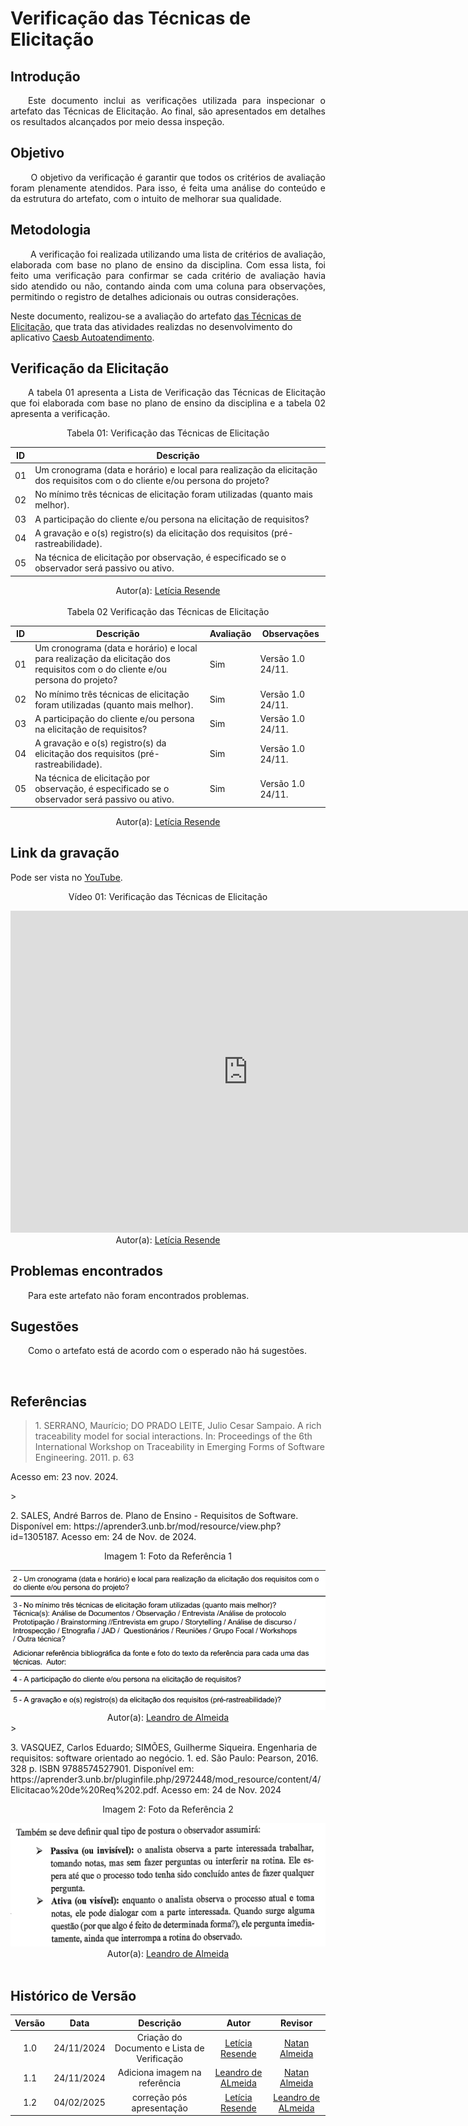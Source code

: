 #  Verificação das Técnicas de Elicitação

## Introdução
<p align="justify">
&emsp;&emsp;Este documento inclui as verificações utilizada para inspecionar o artefato das Técnicas de Elicitação. Ao final, são apresentados em detalhes os resultados alcançados por meio dessa inspeção.
</p>

## Objetivo
<p align="justify">
&emsp;&emsp; O objetivo da verificação é garantir que todos os critérios de avaliação foram plenamente atendidos. Para isso, é feita uma análise do conteúdo e da estrutura do artefato, com o intuito de melhorar sua qualidade.
</p>

## Metodologia
<p align="justify">
&emsp;&emsp; A verificação foi realizada utilizando uma lista de critérios de avaliação, elaborada com base no plano de ensino da disciplina. Com essa lista, foi feito uma verificação para confirmar se cada critério de avaliação havia sido atendido ou não, contando ainda com uma coluna para observações, permitindo o registro de detalhes adicionais ou outras considerações.

Neste documento, realizou-se a avaliação do artefato <a href="http://127.0.0.1:8000/elicitacao/tecnicas/introspeccao/">das Técnicas de Elicitação</a>, que trata das atividades realizdas no desenvolvimento do aplicativo <a href="https://github.com/Requisitos-de-Software/2024.2-CAESB-Autoatendimento">Caesb Autoatendimento</a>.
</p>


## Verificação da Elicitação
<p align="justify">
&emsp;&emsp;A tabela 01 apresenta a Lista de Verificação das Técnicas de Elicitação que foi elaborada com base no plano de ensino da disciplina e a tabela 02 apresenta a verificação.
</p>

<center>Tabela 01: Verificação das Técnicas de Elicitação</center>

| **ID** | **Descrição**  |
|--------|----------------|
| 01     |Um cronograma (data e horário) e local para realização da elicitação dos requisitos com o do cliente e/ou persona do projeto?  | 
| 02     | No mínimo três técnicas de elicitação foram utilizadas (quanto mais melhor).    |
| 03     | A participação do cliente e/ou persona na elicitação de requisitos?  | 
| 04     | A gravação e o(s) registro(s) da elicitação dos requisitos  (pré-rastreabilidade).  | 
| 05     | Na técnica de elicitação por observação, é especificado se o observador será passivo ou ativo. | 

<center>
 Autor(a): <a href="https://github.com/LeticiaResende23" target = "_blank">Letícia Resende</a></h6>
</center>

<br>

<center>Tabela 02 Verificação das Técnicas de Elicitação</center>

| **ID** | **Descrição**  | **Avaliação** |**Observações**    |
|--------|----------------|---------------|--|
| 01     |Um cronograma (data e horário) e local para realização da elicitação dos requisitos com o do cliente e/ou persona do projeto?  | Sim | Versão 1.0  24/11. |
| 02     | No mínimo três técnicas de elicitação foram utilizadas (quanto mais melhor).    | Sim  |  Versão 1.0  24/11.  |
| 03     | A participação do cliente e/ou persona na elicitação de requisitos?  | Sim  | Versão 1.0  24/11. |
| 04     | A gravação e o(s) registro(s) da elicitação dos requisitos  (pré-rastreabilidade).  | Sim |  Versão 1.0  24/11.  |
| 05     | Na técnica de elicitação por observação, é especificado se o observador será passivo ou ativo. | Sim  | Versão 1.0  24/11. |  

<center>
 Autor(a): <a href="https://github.com/LeticiaResende23" target = "_blank">Letícia Resende</a></h6>
</center>

## Link da gravação
Pode ser vista no [YouTube](https://youtu.be/O9MRW3hXTO4).</p>

<center>
    <p>Vídeo 01: Verificação das Técnicas de Elicitação</p>
    <iframe width="760" height="515" src="https://www.youtube.com/embed/qVd9Do9QgOs?si=c9dCDSAk8S-h6gn-" title="YouTube video player" frameborder="0" allow="accelerometer; autoplay; clipboard-write; encrypted-media; gyroscope; picture-in-picture; web-share" referrerpolicy="strict-origin-when-cross-origin" allowfullscreen></iframe>
    Autor(a): <a href="https://github.com/LeticiaResende23" target = "_blank">Letícia Resende</a></h6>
</center>

## Problemas encontrados
<p align="justify">&emsp;&emsp;Para este artefato não foram encontrados problemas.</p>


## Sugestões
<p align="justify">&emsp;&emsp;Como o artefato está de acordo com o esperado não há sugestões.</p>

<br>

## Referências

> <p id="1">1. SERRANO, Maurício; DO PRADO LEITE, Julio Cesar Sampaio. A rich traceability model for social interactions. In: Proceedings of the 6th International Workshop on Traceability in Emerging Forms of Software Engineering. 2011. p. 63
   Acesso em: 23 nov. 2024.
</p>
 > <p id="2">2. SALES, André Barros de. Plano de Ensino - Requisitos de Software. Disponível em: https://aprender3.unb.br/mod/resource/view.php?id=1305187. Acesso em: 24 de Nov. de 2024.<center><figcaption>Imagem 1: Foto da Referência 1</figcaption></center>
 </p><img src = "https://github.com/Requisitos-de-Software/2024.2-CAESB-Autoatendimento/blob/main/docs/assets/tec_eli_ref.png?raw=true"></img><center>Autor(a): <a href="https://github.com/leomitx10" target = "_blank">Leandro de Almeida</a></h6></center>
> <p>3. VASQUEZ, Carlos Eduardo; SIMÕES, Guilherme Siqueira. Engenharia de requisitos: software orientado ao negócio. 1. ed. São Paulo: Pearson, 2016. 328 p. ISBN 9788574527901. Disponível em: https://aprender3.unb.br/pluginfile.php/2972448/mod_resource/content/4/Elicitacao%20de%20Req%202.pdf. Acesso em: 24 de Nov. 2024</p>
<center><figcaption>Imagem 2: Foto da Referência 2</figcaption></center>
 </p><img src = "https://github.com/Requisitos-de-Software/2024.2-CAESB-Autoatendimento/blob/main/docs/assets/tec_elic_ref.png?raw=true"></img><center>Autor(a): <a href="https://github.com/leomitx10" target = "_blank">Leandro de Almeida</a></h6></center>

<br>

## Histórico de Versão

| Versão |    Data    |      Descrição       |  Autor  | Revisor |
| :----: | :--------: | :------------------: | :-----: | :-----: |
|  1.0   | 24/11/2024 | Criação do Documento e Lista de Verificação | [Letícia Resende](https://github.com/LeticiaResende23) | [Natan Almeida](https://github.com/natanalmeida03) |
|  1.1   | 24/11/2024 | Adiciona imagem na referência | [Leandro de ALmeida](https://github.com/leomitx10) | [Natan Almeida](https://github.com/natanalmeida03) |
|  1.2   | 04/02/2025 | correção pós apresentação| [Letícia Resende](https://github.com/LeticiaResende23) | [Leandro de ALmeida](https://github.com/leomitx10) |




